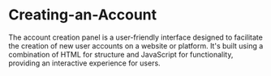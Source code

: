 # Creating-an-Account

The account creation panel is a user-friendly interface designed to facilitate the creation of new user accounts on a website or platform. It's built using a combination of HTML for structure and JavaScript for functionality, providing an interactive experience for users.
